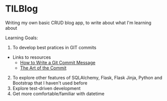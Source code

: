 # TILBlog
Writing my own basic CRUD blog app,  to write about what I'm learning about

Learning Goals:

1. To develop best pratices in GIT commits
  * Links to resources
      * [How to Write a Git Commit Message](http://chris.beams.io/posts/git-commit/)
      * [The Art of the Commit](http://alistapart.com/article/the-art-of-the-commit)
2. To explore other features of SQLAlchemy, Flask, Flask Jinja, Python and 
Bootstrap that I haven't used before
3. Explore test-driven development 
4. Get more comfortable/familiar with datetime